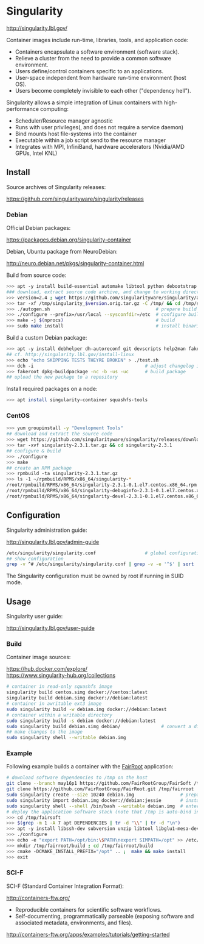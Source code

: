 


# Singularity

<http://singularity.lbl.gov/>

Container images include run-time, libraries, tools, and application code:

* Containers encapsulate a software environment (software stack).
* Relieve a cluster from the need to provide a common software environment.
* Users define/control containers specific to an applications.
* User-space independent from hardware run-time environment (host OS).
* Users become completely invisible to each other ("dependency hell").

Singularity allows a simple integration of Linux containers with high-performance computing:

* Scheduler/Resource manager agnostic
* Runs with user privileges(, and does not require a service daemon)
* Bind mounts host file-systems into the container
* Executable within a job script send to the resource manager
* Integrates with MPI, InfiniBand, hardware accelerators (Nvidia/AMD GPUs, Intel KNL)




## Install

Source archives of Singularity releases:

<https://github.com/singularityware/singularity/releases>

### Debian

Official Debian packages:

<https://packages.debian.org/singularity-container>

Debian, Ubuntu package from NeuroDebian:

<http://neuro.debian.net/pkgs/singularity-container.html>

Build from source code:

```bash
>>> apt -y install build-essential automake libtool python debootstrap
### download, extract source code archive, and change to working directory
>>> version=2.4 ; wget https://github.com/singularityware/singularity/archive/$version.tar.gz -O /tmp/singularity_$version.orig.tar.gz
>>> tar -xf /tmp/singularity_$version.orig.tar.gz -C /tmp/ && cd /tmp/singularity-$version
>>> ./autogen.sh                                       # prepare build
>>> ./configure --prefix=/usr/local --sysconfdir=/etc  # configure build
>>> make -j $(nprocs)                                  # build
>>> sudo make install                                  # install binaries
```

Build a custom Debian package:

```bash
>>> apt -y install debhelper dh-autoreconf git devscripts help2man fakeroot
## cf. http://singularity.lbl.gov/install-linux
>>> echo "echo SKIPPING TESTS THEYRE BROKEN" > ./test.sh
>>> dch -i                                         # adjust changelog if required
>>> fakeroot dpkg-buildpackage -nc -b -us -uc      # build package
## upload the new package to a repository
```

Install required packages on a node:

```bash
>>> apt install singularity-container squashfs-tools
```

### CentOS

```bash
>>> yum groupinstall -y "Development Tools"
## download and extract the source code
>>> wget https://github.com/singularityware/singularity/releases/download/2.3.1/singularity-2.3.1.tar.gz
>>> tar -xvf singularity-2.3.1.tar.gz && cd singularity-2.3.1
## configure & build
>>> ./configure
>>> make
## create an RPM package
>>> rpmbuild -ta singularity-2.3.1.tar.gz
>>> ls -1 ~/rpmbuild/RPMS/x86_64/singularity-*
/root/rpmbuild/RPMS/x86_64/singularity-2.3.1-0.1.el7.centos.x86_64.rpm
/root/rpmbuild/RPMS/x86_64/singularity-debuginfo-2.3.1-0.1.el7.centos.x86_64.rpm
/root/rpmbuild/RPMS/x86_64/singularity-devel-2.3.1-0.1.el7.centos.x86_64.rpm
```

## Configuration

Singularity administration guide:

<http://singularity.lbl.gov/admin-guide>

```bash
/etc/singularity/singularity.conf                  # global configuration
## show configuration
grep -v ^# /etc/singularity/singularity.conf | grep -v -e '^$' | sort
```

The Singularity configuration must be owned by root if running in SUID mode.

## Usage

Singularity user guide:

<http://singularity.lbl.gov/user-guide>


### Build

Container image sources:

<https://hub.docker.com/explore/>  
<https://www.singularity-hub.org/collections>


```bash
# container in read-only squashfs image
singularity build centos.simg docker://centos:latest 
singularity build debian.simg docker://debian:latest
# container in awritable ext3 image
sudo singularity build -w debian.img docker://debian:latest
# container within a writable directory
sudo singularity build -s debian docker://debian:latest
sudo singularity build debian.simg debian/               # convert a directory to a squashfs image
## make changes to the image
sudo singularity shell --writable debian.img
```

### Example

Following example builds a container with the [FairRoot][06] application:

```bash
# download software dependencies to /tmp on the host 
git clone --branch may16p1 https://github.com/FairRootGroup/FairSoft /tmp/fairsoft
git clone https://github.com/FairRootGroup/FairRoot.git /tmp/fairroot
sudo singularity create --size 10240 debian.img                 # prepare a container image
sudo singularity import debian.img docker://debian:jessie       # install basic OS into container
sudo singularity shell --shell /bin/bash --writable debian.img  # enter the container
# deploy the application software stack (note that /tmp is auto-bind into the container)
>>> cd /tmp/fairsoft
>>> $(grep -m 1 -A 7 apt DEPENDENCIES | tr -d "\\" | tr -d "\n")
>>> apt -y install libssh-dev subversion unzip libtool libglu1-mesa-dev libxft-dev libxmp-dev
>>> ./configure
>>> echo -e "export PATH=/opt/bin:\$PATH\nexport SIMPATH=/opt" >> /etc/bash.bashrc ; source /etc/bash.bashrc 
>>> mkdir /tmp/fairroot/build ; cd /tmp/fairroot/build
>>> cmake -DCMAKE_INSTALL_PREFIX="/opt" .. ;  make && make install
>>> exit
```

[05]: https://github.com/FairRootGroup/FairSoft
[06]: https://github.com/FairRootGroup/FairRoot 

### SCI-F

SCI-F (Standard Container Integration Format):

<http://containers-ftw.org/>

* Reproducible containers for scientific software workflows.
* Self-documenting, programmatically parseable (exposing software and associated metadata, environments, and files).

<http://containers-ftw.org/apps/examples/tutorials/getting-started>
